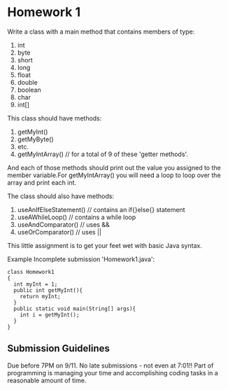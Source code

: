 # Homework 1

Write a class with a main method that contains members of type:

  1. int
  2. byte
  3. short
  4. long
  5. float
  6. double
  7. boolean
  8. char
  9. int[]
  
This class should have methods:

1. getMyInt()
2. getMyByte()
3. etc.
9. getMyIntArray()
// for a total of 9 of these 'getter methods'.

And each of those methods should print out the value you assigned to the member variable.For getMyIntArray() you will need a loop to loop over the array and print each int.

The class should also have methods:
1. useAnIfElseStatement() // contains an if{}else{} statement
2. useAWhileLoop() // contains a while loop
3. useAndComparator() // uses &&
4. useOrComparator() // uses ||

This little assignment is to get your feet wet with basic Java syntax.

Example Incomplete submission 'Homework1.java':
```
class Homework1
{
  int myInt = 1;
  public int getMyInt(){
    return myInt;
  }
  public static void main(String[] args){
    int i = getMyInt();
  }
}
```

## Submission Guidelines
Due before 7PM on 9/11. No late submissions - not even at 7:01!! Part of programming is managing your time and accomplishing coding tasks in a reasonable amount of time.
